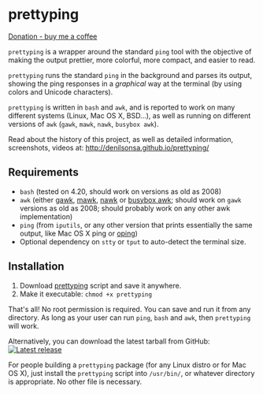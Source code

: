 prettyping
==========

[Donation - buy me a coffee](https://denilson.sa.nom.br/donate.html)

`prettyping` is a wrapper around the standard `ping` tool with the objective of
making the output prettier, more colorful, more compact, and easier to read.

`prettyping` runs the standard `ping` in the background and parses its output,
showing the ping responses in a *graphical* way at the terminal (by using
colors and Unicode characters).

`prettyping` is written in `bash` and `awk`, and is reported to work on many
different systems (Linux, Mac OS X, BSD…), as well as running on different
versions of `awk` (`gawk`, `mawk`, `nawk`, `busybox awk`).

Read about the history of this project, as well as detailed information,
screenshots, videos at: <http://denilsonsa.github.io/prettyping/>

Requirements
------------

* `bash` (tested on 4.20, should work on versions as old as 2008)
* `awk` (either [gawk][], [mawk][], [nawk][] or [busybox awk][]; should work on
  `gawk` versions as old as 2008; should probably work on any other awk
  implementation)
* `ping` (from `iputils`, or any other version that prints essentially the same
  output, like Mac OS X ping or [oping][])
* Optional dependency on `stty` or `tput` to auto-detect the terminal size.

Installation
------------

1. Download [prettyping][] script and save it anywhere.
2. Make it executable: `chmod +x prettyping`

That's all! No root permission is required. You can save and run it from any
directory. As long as your user can run `ping`, `bash` and `awk`, then
`prettyping` will work.

Alternatively, you can download the latest tarball from GitHub: [![Latest release](https://img.shields.io/github/release/denilsonsa/prettyping.svg)](https://github.com/denilsonsa/prettyping/releases/latest)

For people building a `prettyping` package (for any Linux distro or for Mac OS
X), just install the `prettyping` script into `/usr/bin/`, or whatever
directory is appropriate. No other file is necessary.

[gawk]: https://www.gnu.org/software/gawk/
[mawk]: https://invisible-island.net/mawk/
[nawk]: https://github.com/onetrueawk/awk
[busybox awk]: https://www.busybox.net/downloads/BusyBox.html#awk
[oping]: http://verplant.org/liboping/
[prettyping]: https://raw.githubusercontent.com/denilsonsa/prettyping/master/prettyping
